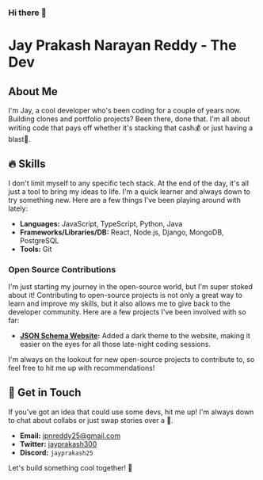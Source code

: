 ### Hi there 👋

#  Jay Prakash Narayan Reddy - The Dev 

## About Me

I'm Jay, a cool developer who's been coding for a couple of years now. Building clones and portfolio projects? Been there, done that. I'm all about writing code that pays off whether it's stacking that cash💰 or just having a blast🥳.

## 🔥 Skills

I don't limit myself to any specific tech stack. At the end of the day, it's all just a tool to bring my ideas to life. I'm a quick learner and always down to try something new. Here are a few things I've been playing around with lately:

- **Languages:** JavaScript, TypeScript, Python, Java
- **Frameworks/Libraries/DB:** React, Node.js, Django, MongoDB, PostgreSQL
- **Tools:** Git

### Open Source Contributions

I'm just starting my journey in the open-source world, but I'm super stoked about it! Contributing to open-source projects is not only a great way to learn and improve my skills, but it also allows me to give back to the developer community. Here are a few projects I've been involved with so far:

- **[JSON Schema Website](https://github.com/json-schema-org/website):** Added a dark theme to the website, making it easier on the eyes for all those late-night coding sessions.

I'm always on the lookout for new open-source projects to contribute to, so feel free to hit me up with recommendations!


## 💸 Get in Touch

If you've got an idea that could use some  devs, hit me up! I'm always down to chat about  collabs or just swap stories over a 🍻.

- **Email:** [jpnreddy25@gmail.com](mailto:jpnreddy25@gmail.com)
- **Twitter:** [jayprakash300](https://twitter.com/Jayprakash300)
- **Discord:** `jayprakash25`

Let's build something cool together! 🚀



